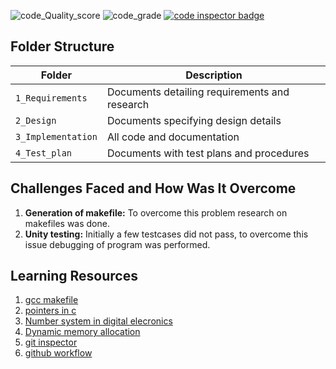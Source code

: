![code_Quality_score](https://www.code-inspector.com/project/27644/score/svg) 
![code_grade](https://www.code-inspector.com/project/27644/status/svg)
<a href="https://frontend.code-inspector.com/public/user/github/3114-HM">
 <img src="https://code-inspector.com/public/badge/user/github/3114-HM?style=light" alt="code inspector badge" />
</a>
## Folder Structure
Folder             | Description
-------------------| -----------------------------------------
`1_Requirements`   | Documents detailing requirements and research
`2_Design`         | Documents specifying design details
`3_Implementation` | All code and documentation
`4_Test_plan`      | Documents with test plans and procedures
## Challenges Faced and How Was It Overcome
1. **Generation of makefile:** To overcome this problem research on makefiles was done.
2. **Unity testing:** Initially a few testcases did not pass, to overcome this issue debugging of program was performed.
## Learning Resources
1. [gcc makefile](https://www3.ntu.edu.sg/home/ehchua/programming/cpp/gcc_make.html#zz-2.1)
2. [pointers in c](https://www.freecodecamp.org/news/pointers-in-c-are-not-as-difficult-as-you-think/)
3. [Number system in digital elecronics](https://learnabout-electronics.org/Digital/dig11.php)
4. [Dynamic memory allocation](https://www.programiz.com/c-programming/c-dynamic-memory-allocation)
5. [git inspector](https://github.com/ejwa/gitinspector.git)
6. [github workflow](https://docs.github.com/en/actions/learn-github-action)

